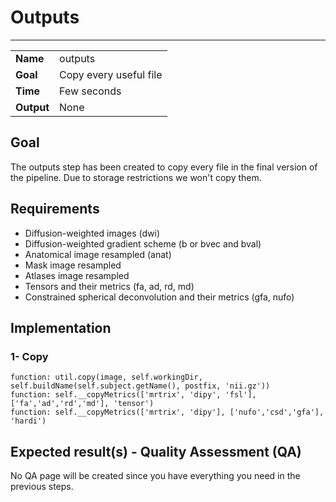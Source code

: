 # Outputs
---

|                |                                                       |
|----------------|-------------------------------------------------------|
|**Name**        | outputs                                    |
|**Goal**        | Copy every useful file                                    |
|**Time**        | Few seconds         |
|**Output**      | None                                     |

## Goal

The outputs step has been created to copy every file in the final version of the pipeline. Due to storage restrictions we won't copy them.

## Requirements

- Diffusion-weighted images (dwi) <br>
- Diffusion-weighted gradient scheme (b or bvec and bval) <br>
- Anatomical image resampled (anat)
- Mask image resampled
- Atlases image resampled
- Tensors and their metrics (fa, ad, rd, md)
- Constrained spherical deconvolution and their metrics (gfa, nufo)

## Implementation

### 1- Copy

```
function: util.copy(image, self.workingDir,  self.buildName(self.subject.getName(), postfix, 'nii.gz'))
function: self.__copyMetrics(['mrtrix', 'dipy', 'fsl'], ['fa','ad','rd','md'], 'tensor')
function: self.__copyMetrics(['mrtrix', 'dipy'], ['nufo','csd','gfa'], 'hardi')
```

## Expected result(s) - Quality Assessment (QA)

No QA page will be created since you have everything you need in the previous steps.


